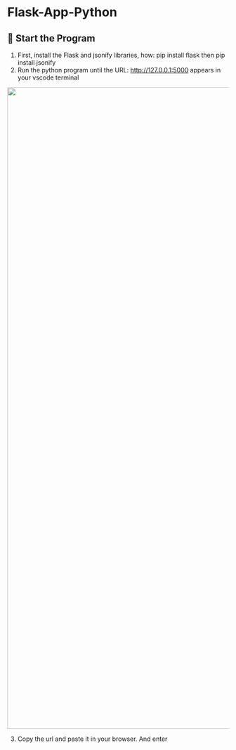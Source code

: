 # Flask-App-Python

## 🌟 Start the Program

1. First, install the Flask and jsonify libraries, how: pip install flask then pip install jsonify
2. Run the python program until the URL: http://127.0.0.1:5000 appears in your vscode terminal
<img width="1459" alt="" src="[https://github.com/fidhera/Flask-app/ss/Screenshot 2024-07-21 232347](https://github.com/fidhera/Flask-app/blob/main/ss/Screenshot%202024-07-21%20232347.png)">

3. Copy the url and paste it in your browser. And enter
